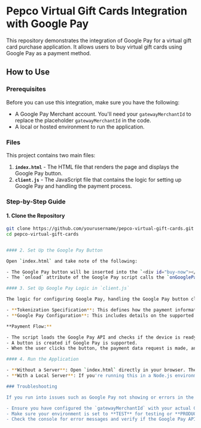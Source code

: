 # Pepco Virtual Gift Cards Integration with Google Pay

This repository demonstrates the integration of Google Pay for a virtual gift card purchase application. It allows users to buy virtual gift cards using Google Pay as a payment method.

## How to Use

### Prerequisites

Before you can use this integration, make sure you have the following:

- A Google Pay Merchant account. You'll need your `gatewayMerchantId` to replace the placeholder `gatewayMerchantId` in the code.
- A local or hosted environment to run the application.

### Files

This project contains two main files:
1. **`index.html`** - The HTML file that renders the page and displays the Google Pay button.
2. **`client.js`** - The JavaScript file that contains the logic for setting up Google Pay and handling the payment process.

### Step-by-Step Guide

#### 1. Clone the Repository

```bash
git clone https://github.com/yourusername/pepco-virtual-gift-cards.git
cd pepco-virtual-gift-cards


#### 2. Set Up the Google Pay Button

Open `index.html` and take note of the following:

- The Google Pay button will be inserted into the `<div id="buy-now"></div>` element.
- The `onload` attribute of the Google Pay script calls the `onGooglePayLoaded()` function from `client.js`.

#### 3. Set Up Google Pay Logic in `client.js`

The logic for configuring Google Pay, handling the Google Pay button click event, and processing the payment is contained in `client.js`.

- **Tokenization Specification**: This defines how the payment information is handled. Replace the `gatewayMerchantId` placeholder with your actual Google Pay merchant ID.
- **Google Pay Configuration**: This includes details on the supported payment methods, such as card networks (VISA, MasterCard), and payment authorization methods.

**Payment Flow:**

- The script loads the Google Pay API and checks if the device is ready to support Google Pay.
- A button is created if Google Pay is supported.
- When the user clicks the button, the payment data request is made, and the payment is processed.

#### 4. Run the Application

- **Without a Server**: Open `index.html` directly in your browser. The Google Pay button will appear, and you can test the Google Pay integration.
- **With a Local Server**: If you're running this in a Node.js environment, make sure to set up an Express server or another server of your choice. Once the server is up and running, open the `index.html` file in your browser.

### Troubleshooting

If you run into issues such as Google Pay not showing or errors in the browser console:

- Ensure you have configured the `gatewayMerchantId` with your actual Google Pay Merchant ID.
- Make sure your environment is set to **TEST** for testing or **PRODUCTION** for live transactions when you go live.
- Check the console for error messages and verify if the Google Pay API script is being loaded correctly.
